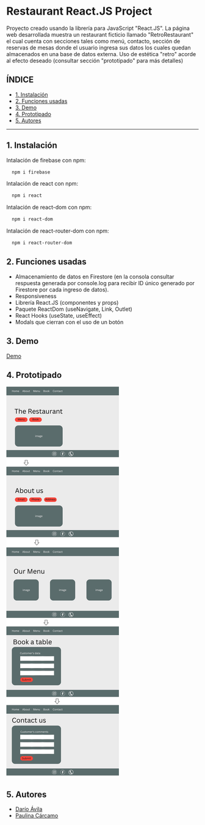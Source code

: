 # Restaurant React.JS Project

Proyecto creado usando la librería para JavaScript "React.JS".
La página web desarrollada muestra un restaurant ficticio llamado "RetroRestaurant" el cual cuenta con secciones tales como menú, contacto, sección de reservas de mesas donde el usuario ingresa sus datos los cuales quedan almacenados en una base de datos externa.
Uso de estética "retro" acorde al efecto deseado (consultar sección "prototipado" para más detalles)


## **ÍNDICE**

* [1. Instalación](#1-instalación)
* [2. Funciones usadas](#2-funciones-usadas)
* [3. Demo](#3-demo)
* [4. Prototipado](#4-prototipado)
* [5. Autores](#5-autores)

***

## 1. Instalación 

Intalación de firebase con npm:

```bash
  npm i firebase
```
Intalación de react con npm:

```bash
  npm i react
```
Intalación de react-dom con npm:

```bash
  npm i react-dom
```
Intalación de react-router-dom con npm:

```bash
  npm i react-router-dom
```

    
## 2. Funciones usadas 

- Almacenamiento de datos en Firestore (en la consola consultar respuesta generada por console.log para recibir ID único generado por Firestore por cada ingreso de datos).
- Responsiveness
- Librería React.JS (componentes y props)
- Paquete ReactDom (useNavigate, Link, Outlet)
- React Hooks (useState, useEffect)
- Modals que cierran con el uso de un botón

## 3. Demo 

[Demo](https://github.com/darioavila2022/react-restaurant-app)

## 4. Prototipado

![Prototipado](./src/images/simple-prototype.jpg)

## 5. Autores

- [Darío Ávila](https://github.com/darioavila2022)
- [Paulina Cárcamo](https://github.com/PaulinaCarcamo)